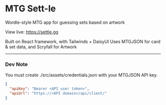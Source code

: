 # MTG Sett-le
Wordle-style MTG app for guessing sets based on artwork

View live: https://settle.gg

Built on React framework, with Tailwinds + DaisyUI
Uses MTGJSON for card & set data, and Scryfall for Artwork

---

### Dev Note
You must create ./src/assets/credentials.json with your MTGJSON API key.
```json
{
  "apiKey": "Bearer <API user token>",
  "apiUrl": "https://<API domain>/api/client/"
}
```
